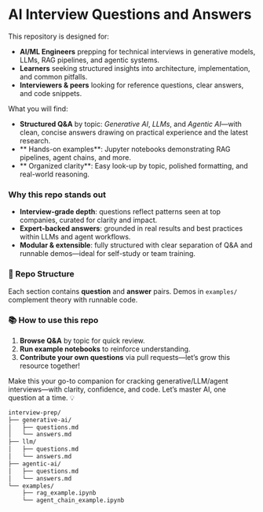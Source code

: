 # AI Interview Questions and Answers

This repository is designed for:

- **AI/ML Engineers** prepping for technical interviews in generative models, LLMs, RAG pipelines, and agentic systems.  
- **Learners** seeking structured insights into architecture, implementation, and common pitfalls.  
- **Interviewers & peers** looking for reference questions, clear answers, and code snippets.

What you will find:

- **Structured Q&A** by topic: *Generative AI*, *LLMs*, and *Agentic AI*—with clean, concise answers drawing on practical experience and the latest research.  
- ** Hands-on examples**: Jupyter notebooks demonstrating RAG pipelines, agent chains, and more.  
- ** Organized clarity**: Easy look-up by topic, polished formatting, and real-world reasoning.



### Why this repo stands out

- **Interview-grade depth**: questions reflect patterns seen at top companies, curated for clarity and impact.  
- **Expert-backed answers**: grounded in real results and best practices within LLMs and agent workflows.  
- **Modular & extensible**: fully structured with clear separation of Q&A and runnable demos—ideal for self-study or team training.



### 📂 Repo Structure


Each section contains **question** and **answer** pairs. Demos in `examples/` complement theory with runnable code.


### 📚 How to use this repo

1. **Browse Q&A** by topic for quick review.  
2. **Run example notebooks** to reinforce understanding.  
3. **Contribute your own questions** via pull requests—let’s grow this resource together!

Make this your go-to companion for cracking generative/LLM/agent interviews—with clarity, confidence, and code. Let’s master AI, one question at a time. 💡

```bash
interview-prep/
├── generative-ai/
│   ├── questions.md
│   └── answers.md
├── llm/
│   ├── questions.md
│   └── answers.md
├── agentic-ai/
│   ├── questions.md
│   └── answers.md
└── examples/
    ├── rag_example.ipynb
    └── agent_chain_example.ipynb
